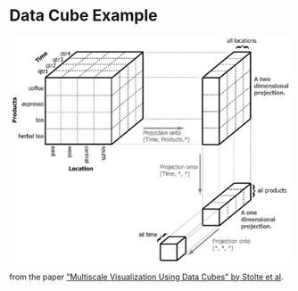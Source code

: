 # Data Cube Example
<a href="http://graphics.stanford.edu/papers/pan_zoom/paper.pdf"><img src="images/cubes.png"></img></a>

from the paper ["Multiscale Visualization Using Data Cubes" by Stolte et al](http://graphics.stanford.edu/papers/pan_zoom/paper.pdf).
